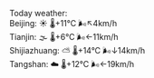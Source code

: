 Today weather:  
Beijing: ☀️   🌡️+11°C 🌬️↖4km/h  
Tianjin: 🌫  🌡️+6°C 🌬️←11km/h  
Shijiazhuang: ⛅️  🌡️+14°C 🌬️↓14km/h  
Tangshan: ☁️   🌡️+12°C 🌬️←19km/h  
